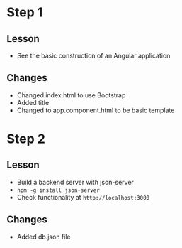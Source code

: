 ﻿# Step 1

## Lesson

- See the basic construction of an Angular application

## Changes

- Changed index.html to use Bootstrap
- Added title
- Changed to app.component.html to be basic template

# Step 2

## Lesson

- Build a backend server with json-server
- `npm -g install json-server`
- Check functionality at `http://localhost:3000`

## Changes

- Added db.json file


